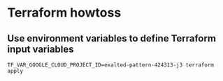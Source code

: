 # Terraform howtoss

## Use environment variables to define Terraform input variables

`TF_VAR_GOOGLE_CLOUD_PROJECT_ID=exalted-pattern-424313-j3 terraform apply`
